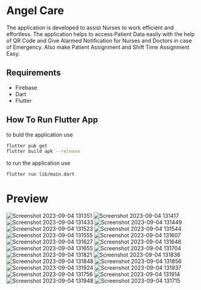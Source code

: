 # Angel Care
The application is developed to assist Nurses to work efficient and effortless.
The application helps to access Patient Data easily with the help of QR Code and Give Alarmed Notification for Nurses and Doctors in case of Emergency.
Also make Patient Assignment and Shift Time Assignment Easy.

## Requirements
* Firebase
* Dart
* Flutter

## How To Run Flutter App
to buld the application use
```bash
flutter pub get
flutter build apk --release
```

to run the application use
```bash
flutter run lib/main.dart
```

# Preview
![Screenshot 2023-09-04 131351](https://github.com/ClementMathew/Nurse_Assistant/assets/89939823/f3acaea5-c895-4bca-a638-384a1a3ce3c1)
![Screenshot 2023-09-04 131417](https://github.com/ClementMathew/Nurse_Assistant/assets/89939823/7db2bb77-0a57-4e19-b082-d569919961eb)
![Screenshot 2023-09-04 131433](https://github.com/ClementMathew/Nurse_Assistant/assets/89939823/c6f319d2-9ca5-49c9-8ed5-1e8fc1d9c29a)
![Screenshot 2023-09-04 131449](https://github.com/ClementMathew/Nurse_Assistant/assets/89939823/46716cc7-4e52-4b76-bf4f-eca0455417c4)
![Screenshot 2023-09-04 131523](https://github.com/ClementMathew/Nurse_Assistant/assets/89939823/a81b3a53-4c41-4aaf-8688-508a685f144f)
![Screenshot 2023-09-04 131544](https://github.com/ClementMathew/Nurse_Assistant/assets/89939823/9af401e1-5f27-47f7-a365-59ec2dceb43e)
![Screenshot 2023-09-04 131555](https://github.com/ClementMathew/Nurse_Assistant/assets/89939823/80106df9-70af-4e8f-9131-b9ffea5306e0)
![Screenshot 2023-09-04 131607](https://github.com/ClementMathew/Nurse_Assistant/assets/89939823/5521d051-5f36-4fa3-93ac-0f444d0e63f1)
![Screenshot 2023-09-04 131627](https://github.com/ClementMathew/Nurse_Assistant/assets/89939823/d18a25a8-9de2-4341-83de-155dc7488ca4)
![Screenshot 2023-09-04 131646](https://github.com/ClementMathew/Nurse_Assistant/assets/89939823/a6c3ee7d-35bc-4e4c-84a3-d98182d789ee)
![Screenshot 2023-09-04 131655](https://github.com/ClementMathew/Nurse_Assistant/assets/89939823/d8d92714-27db-4ed4-a9e4-51b3b7527bcf)
![Screenshot 2023-09-04 131704](https://github.com/ClementMathew/Nurse_Assistant/assets/89939823/095fdc72-0d88-4804-ba68-4cdaed659c4d)
![Screenshot 2023-09-04 131821](https://github.com/ClementMathew/Nurse_Assistant/assets/89939823/7292d2f5-15cd-4b40-ba80-918e633f028d)
![Screenshot 2023-09-04 131836](https://github.com/ClementMathew/Nurse_Assistant/assets/89939823/6e5256b1-7290-4aab-bbd2-018095aaa9c1)
![Screenshot 2023-09-04 131848](https://github.com/ClementMathew/Nurse_Assistant/assets/89939823/2dcd3d92-2672-4cee-a006-1f2e18f39b90)
![Screenshot 2023-09-04 131856](https://github.com/ClementMathew/Nurse_Assistant/assets/89939823/3ff1d7d2-883a-40a8-bd9c-8db9e8da9a1b)
![Screenshot 2023-09-04 131924](https://github.com/ClementMathew/Nurse_Assistant/assets/89939823/ff0c96a7-4684-4ac9-b5df-480e850b4b8e)
![Screenshot 2023-09-04 131937](https://github.com/ClementMathew/Nurse_Assistant/assets/89939823/3e2be11e-7170-4c22-84f1-4e5b3e6ec0ff)
![Screenshot 2023-09-04 131756](https://github.com/ClementMathew/Nurse_Assistant/assets/89939823/8410cf9b-5209-49ff-baf9-51fe8d80d9e6)
![Screenshot 2023-09-04 131914](https://github.com/ClementMathew/Nurse_Assistant/assets/89939823/67e0b27b-ae10-4a3d-aeb6-2393f9910620)
![Screenshot 2023-09-04 131948](https://github.com/ClementMathew/Nurse_Assistant/assets/89939823/0b5a2013-187b-4eb6-bc2c-00b9f85e29de)
![Screenshot 2023-09-04 131715](https://github.com/ClementMathew/Nurse_Assistant/assets/89939823/3adf26aa-00c7-42f5-b074-e3fa8eea1c29)
